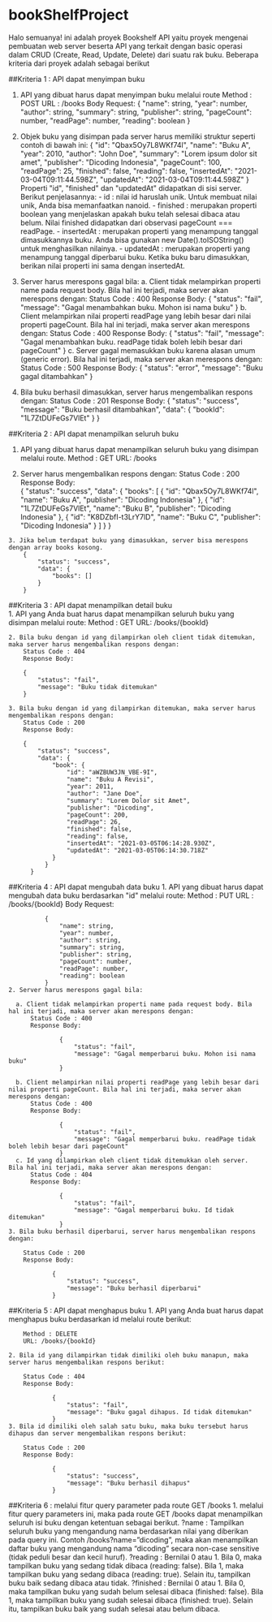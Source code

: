 # bookShelfProject

Halo semuanya! ini adalah proyek Bookshelf API yaitu proyek mengenai pembuatan web server beserta API yang terkait dengan basic operasi dalam CRUD (Create, Read, Update, Delete)
dari suatu rak buku. Beberapa kriteria dari proyek adalah sebagai berikut

##Kriteria 1 : API dapat menyimpan buku
  1. API yang dibuat harus dapat menyimpan buku melalui route
      Method : POST
      URL : /books
      Body Request:
             {
            "name": string,
            "year": number,
            "author": string,
            "summary": string,
            "publisher": string,
            "pageCount": number,
            "readPage": number,
            "reading": boolean
            }
            
   2. Objek buku yang disimpan pada server harus memiliki struktur seperti contoh di bawah ini:
           {
            "id": "Qbax5Oy7L8WKf74l",
            "name": "Buku A",
            "year": 2010,
            "author": "John Doe",
            "summary": "Lorem ipsum dolor sit amet",
            "publisher": "Dicoding Indonesia",
            "pageCount": 100,
            "readPage": 25,
            "finished": false,
            "reading": false,
            "insertedAt": "2021-03-04T09:11:44.598Z",
            "updatedAt": "2021-03-04T09:11:44.598Z"
            }
     Properti "id", "finished" dan "updatedAt" didapatkan di sisi server. Berikut penjelasannya:
     - id : nilai id haruslah unik. Untuk membuat nilai unik, Anda bisa memanfaatkan nanoid.
     - finished : merupakan properti boolean yang menjelaskan apakah buku telah selesai dibaca atau belum. Nilai finished didapatkan dari observasi pageCount === readPage.
     - insertedAt : merupakan properti yang menampung tanggal dimasukkannya buku. Anda bisa gunakan new Date().toISOString() untuk menghasilkan nilainya.
     - updatedAt : merupakan properti yang menampung tanggal diperbarui buku. Ketika buku baru dimasukkan, berikan nilai properti ini sama dengan insertedAt.
     
   3. Server harus merespons gagal bila: 
     a. Client tidak melampirkan properti name pada request body. Bila hal ini terjadi, maka server akan merespons dengan:
        Status Code : 400
        Response Body: 
                 {
                "status": "fail",
                "message": "Gagal menambahkan buku. Mohon isi nama buku"
                 }
     b. Client melampirkan nilai properti readPage yang lebih besar dari nilai properti pageCount. Bila hal ini terjadi, maka server akan merespons dengan:
        Status Code : 400
        Response Body:
                {
                "status": "fail",
                "message": "Gagal menambahkan buku. readPage tidak boleh lebih besar dari pageCount"
                }
     c. Server gagal memasukkan buku karena alasan umum (generic error). Bila hal ini terjadi, maka server akan merespons dengan:
        Status Code : 500
        Response Body:
                {
                "status": "error",
                "message": "Buku gagal ditambahkan"
                }
                
   4. Bila buku berhasil dimasukkan, server harus mengembalikan respons dengan: 
       Status Code : 201
       Response Body:
              {
                  "status": "success",
                  "message": "Buku berhasil ditambahkan",
                  "data": {
                      "bookId": "1L7ZtDUFeGs7VlEt"
                  }
              }
   
##Kriteria 2 : API dapat menampilkan seluruh buku
   1. API yang dibuat harus dapat menampilkan seluruh buku yang disimpan melalui route.
      Method : GET
      URL: /books
      
   2. Server harus mengembalikan respons dengan: 
      Status Code : 200
      Response Body:    
              {
                  "status": "success",
                  "data": {
                      "books": [
                          {
                              "id": "Qbax5Oy7L8WKf74l",
                              "name": "Buku A",
                              "publisher": "Dicoding Indonesia"
                          },
                          {
                              "id": "1L7ZtDUFeGs7VlEt",
                              "name": "Buku B",
                              "publisher": "Dicoding Indonesia"
                          },
                          {
                              "id": "K8DZbfI-t3LrY7lD",
                              "name": "Buku C",
                              "publisher": "Dicoding Indonesia"
                          }
                      ]
                  }
              }      
      
    3. Jika belum terdapat buku yang dimasukkan, server bisa merespons dengan array books kosong.
        {
            "status": "success",
            "data": {
                "books": []
            }
        }    
      
 ##Kriteria 3 : API dapat menampilkan detail buku      
    1. API yang Anda buat harus dapat menampilkan seluruh buku yang disimpan melalui route:
        Method : GET
        URL: /books/{bookId}
        
    2. Bila buku dengan id yang dilampirkan oleh client tidak ditemukan, maka server harus mengembalikan respons dengan:
        Status Code : 404
        Response Body:

        {
            "status": "fail",
            "message": "Buku tidak ditemukan"
        }
        
    3. Bila buku dengan id yang dilampirkan ditemukan, maka server harus mengembalikan respons dengan:
        Status Code : 200
        Response Body:

        {
            "status": "success",
            "data": {
                "book": {
                    "id": "aWZBUW3JN_VBE-9I",
                    "name": "Buku A Revisi",
                    "year": 2011,
                    "author": "Jane Doe",
                    "summary": "Lorem Dolor sit Amet",
                    "publisher": "Dicoding",
                    "pageCount": 200,
                    "readPage": 26,
                    "finished": false,
                    "reading": false,
                    "insertedAt": "2021-03-05T06:14:28.930Z",
                    "updatedAt": "2021-03-05T06:14:30.718Z"
                }
              }
          }    
          
 ##Kriteria 4 : API dapat mengubah data buku
    1. API yang dibuat harus dapat mengubah data buku berdasarkan "id" melalui route: 
        Method : PUT
        URL : /books/{bookId}
        Body Request:

              {
                  "name": string,
                  "year": number,
                  "author": string,
                  "summary": string,
                  "publisher": string,
                  "pageCount": number,
                  "readPage": number,
                  "reading": boolean
              }
    2. Server harus merespons gagal bila:

      a. Client tidak melampirkan properti name pada request body. Bila hal ini terjadi, maka server akan merespons dengan:
          Status Code : 400
          Response Body:

                  {
                      "status": "fail",
                      "message": "Gagal memperbarui buku. Mohon isi nama buku"
                  }
                  
      b. Client melampirkan nilai properti readPage yang lebih besar dari nilai properti pageCount. Bila hal ini terjadi, maka server akan merespons dengan:
          Status Code : 400
          Response Body:

                  {
                      "status": "fail",
                      "message": "Gagal memperbarui buku. readPage tidak boleh lebih besar dari pageCount"
                  }
      c. Id yang dilampirkan oleh client tidak ditemukkan oleh server. Bila hal ini terjadi, maka server akan merespons dengan:
          Status Code : 404
          Response Body:

                  {
                      "status": "fail",
                      "message": "Gagal memperbarui buku. Id tidak ditemukan"
                  }
    3. Bila buku berhasil diperbarui, server harus mengembalikan respons dengan:

        Status Code : 200
        Response Body:

                {
                    "status": "success",
                    "message": "Buku berhasil diperbarui"
                }
                
  ##Kriteria 5 : API dapat menghapus buku
    1. API yang Anda buat harus dapat menghapus buku berdasarkan id melalui route berikut:

        Method : DELETE
        URL: /books/{bookId}
      
    2. Bila id yang dilampirkan tidak dimiliki oleh buku manapun, maka server harus mengembalikan respons berikut:

        Status Code : 404
        Response Body:

                {
                    "status": "fail",
                    "message": "Buku gagal dihapus. Id tidak ditemukan"
                }
    3. Bila id dimiliki oleh salah satu buku, maka buku tersebut harus dihapus dan server mengembalikan respons berikut:

        Status Code : 200
        Response Body:

                {
                    "status": "success",
                    "message": "Buku berhasil dihapus"
                }
              
  ##Kriteria 6 :  melalui fitur query parameter pada route GET /books 
    1. melalui fitur query parameters ini, maka pada route GET /books dapat menampilkan seluruh isi buku dengan ketentuan sebagai berikut.
        ?name : Tampilkan seluruh buku yang mengandung nama berdasarkan nilai yang diberikan pada query ini. Contoh /books?name=”dicoding”, 
                maka akan menampilkan daftar buku yang mengandung nama “dicoding” secara non-case sensitive  (tidak peduli besar dan kecil 
                huruf).
        ?reading : Bernilai 0 atau 1. Bila 0, maka tampilkan buku yang sedang tidak dibaca (reading: false). Bila 1, maka tampilkan buku yang 
                   sedang dibaca (reading: true). Selain itu, tampilkan buku baik sedang dibaca atau tidak.
        ?finished : Bernilai 0 atau 1. Bila 0, maka tampilkan buku yang sudah belum selesai dibaca (finished: false). Bila 1, maka tampilkan 
                    buku yang sudah selesai dibaca (finished: true). Selain itu, tampilkan buku baik yang sudah selesai atau belum dibaca.           
